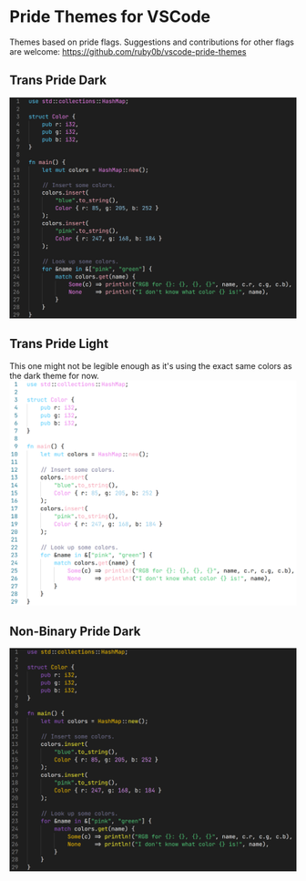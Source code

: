 # Pride Themes for VSCode
Themes based on pride flags.
Suggestions and contributions for other flags are welcome: https://github.com/ruby0b/vscode-pride-themes

## Trans Pride Dark
![Trans Pride Dark Theme](https://raw.githubusercontent.com/ruby0b/vscode-pride-themes/master/examples/trans-pride-dark.png)

## Trans Pride Light
This one might not be legible enough as it's using the exact same colors as the dark theme for now.
![Trans Pride Light Theme](https://raw.githubusercontent.com/ruby0b/vscode-pride-themes/master/examples/trans-pride-light.png)

## Non-Binary Pride Dark
![Non-Binary Pride Dark Theme](https://raw.githubusercontent.com/ruby0b/vscode-pride-themes/master/examples/non-binary-dark.png)
